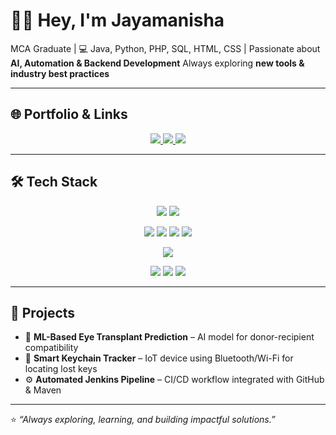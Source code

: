 # 👩‍💻 Hey, I'm Jayamanisha  

MCA Graduate | 💻 Java, Python, PHP, SQL, HTML, CSS  | Passionate about **AI, Automation & Backend Development** 
Always exploring **new tools & industry best practices**  

---

## 🌐 Portfolio & Links  
<p align="center">
  <a href="https://github.com/USERNAME">
    <img src="https://img.shields.io/badge/GitHub-000?style=for-the-badge&logo=github&logoColor=white" />
  </a>
  <a href="https://www.linkedin.com/in/jayamanisha">
    <img src="https://img.shields.io/badge/LinkedIn-0A66C2?style=for-the-badge&logo=linkedin&logoColor=white" />
  </a>
  <a href="mailto:manisharajkumar46@gmail.com">
    <img src="https://img.shields.io/badge/Email-D14836?style=for-the-badge&logo=gmail&logoColor=white" />
  </a>
</p>  

---

## 🛠 Tech Stack  

<p align="center">
  <img src="https://img.shields.io/badge/HTML5-E34F26?style=for-the-badge&logo=html5&logoColor=white" />
  <img src="https://img.shields.io/badge/CSS3-1572B6?style=for-the-badge&logo=css3&logoColor=white" />
</p>

<p align="center">
  <img src="https://img.shields.io/badge/Java-007396?style=for-the-badge&logo=openjdk&logoColor=white" />
  <img src="https://img.shields.io/badge/Python-3776AB?style=for-the-badge&logo=python&logoColor=white" />
  <img src="https://img.shields.io/badge/PHP-777BB4?style=for-the-badge&logo=php&logoColor=white" />
  <img src="https://img.shields.io/badge/VB.NET-512BD4?style=for-the-badge&logo=.net&logoColor=white" />
</p>

<p align="center">
  <img src="https://img.shields.io/badge/SQL-336791?style=for-the-badge&logo=postgresql&logoColor=white" />
</p>

<p align="center">
  <img src="https://img.shields.io/badge/GitHub-181717?style=for-the-badge&logo=github&logoColor=white" />
  <img src="https://img.shields.io/badge/Jenkins-D24939?style=for-the-badge&logo=jenkins&logoColor=white" />
  <img src="https://img.shields.io/badge/Maven-C71A36?style=for-the-badge&logo=apache-maven&logoColor=white" />
</p>  

---

## 📂 Projects  

- 🔬 **ML-Based Eye Transplant Prediction** – AI model for donor-recipient compatibility  
- 🔑 **Smart Keychain Tracker** – IoT device using Bluetooth/Wi-Fi for locating lost keys  
- ⚙️ **Automated Jenkins Pipeline** – CI/CD workflow integrated with GitHub & Maven  

---

⭐️ *“Always exploring, learning, and building impactful solutions.”*  
